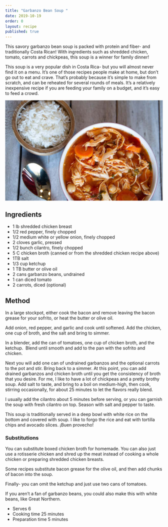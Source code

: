```yaml
---
title: "Garbanzo Bean Soup "
date: 2019-10-19
order: 0
layout: recipe
published: true
---
```

This savory garbanzo bean soup is packed with protein and fiber- and traditionally Costa Rican! With ingredients such as shredded chicken, tomato, carrots and chickpeas, this soup is a winner for family dinner!

This soup is a very popular dish in Costa Rica- but you will almost never find it on a menu. It’s one of those recipes people make at home, but don’t go out to eat and crave. That’s probably because it’s simple to make from scratch, and can be reheated for several rounds of meals. It’s a relatively inexpensive recipe if you are feeding your family on a budget, and it’s easy to feed a crowd.

![](../uploads/garbanzo-bean-soup-with-white-rice.jpg "Garbanzo Bean Soup")

## Ingredients

* 1 lb shredded chicken breast
* 1/2 red pepper, finely chopped
* 1/2 medium white or yellow onion, finely chopped
* 2 cloves garlic, pressed
* 1/2 bunch cilantro, finely chopped
* 5 C chicken broth (canned or from the shredded chicken recipe above)
* 1TB salt
* 1/3 cup ketchup
* 1 TB butter or olive oil
* 2 cans garbanzo beans, undrained
* 1 can diced tomato
* 2 carrots, diced (optional)

## Method

In a large stockpot, either cook the bacon and remove leaving the bacon grease for your sofrito, or heat the butter or olive oil.

Add onion, red pepper, and garlic and cook until softened. Add the chicken, one cup of broth, and the salt and bring to simmer.

In a blender, add the can of tomatoes, one cup of chicken broth, and the ketchup.  Blend until smooth and add to the pan with the sofrito and chicken.

Next you will add one can of undrained garbanzos and the optional carrots to the pot and stir. Bring back to a simmer. At this point, you can add drained garbanzos and chicken broth until you get the consistency of broth that you desire. For me, I like to have a lot of chickpeas and a pretty brothy soup. Add salt to taste, and bring to a boil on medium-high, then cook, stirring occasionally, for about 25 minutes to let the flavors really blend.

I usually add the cilantro about 5 minutes before serving, or you can garnish the soup with fresh cilantro on top. Season with salt and pepper to taste.

This soup is traditionally served in a deep bowl with white rice on the bottom and covered with soup. I like to forgo the rice and eat with tortilla chips and avocado slices. ¡Buen provecho!

### Substitutions 

You can substitute boxed chicken broth for homemade. You can also just use a rotisserie chicken and shred up the meat instead of cooking a whole chicken or preparing shredded chicken breasts.

Some recipes substitute bacon grease for the olive oil, and then add chunks of bacon into the soup.

Finally- you can omit the ketchup and just use two cans of tomatoes.

If you aren’t a fan of garbanzo beans, you could also make this with white beans, like Great Northern.

* Serves 6
* Cooking time 25 minutes
* P﻿reparation time 5 minutes